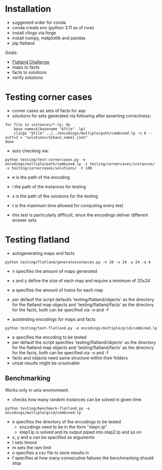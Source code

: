 # Installation
- suggested order for conda
- conda create env (python 3.11 as of now)
- install clingo via forge
- install numpy, matplotlib and pandas
- pip flatland

Goals:
- [Flatland Challenge](https://www.aicrowd.com/challenges/flatland-3)
- maps to facts
- facts to solutions
- verify solutions

# Testing corner cases
- corner cases as sets of facts for asp
- solutions for sets generated via following after asserting correctness:
```
for file in instances/*.lp; do
    base_name=$(basename "$file" .lp)
    clingo "$file" ../../encodings/multiple/path/combined.lp -n 0 --outf=2 > "solutions/${base_name}.json"
done
```

- auto checking via:
```
python testing/test-cornercases.py -e encodings/multiple/path/combined.lp -i testing/cornercases/instances/ -s testing/cornercases/solutions/ -t 100
```
- e is the path of the encoding
- i the path of the instances for testing
- s is the path of the solutions for the testing
- t is the maximum time allowed for computing every test

- this test is particularly difficult, since the encodings deliver different answer sets

# Testing flatland

- autogenerating maps and facts
```
python testing/flatland/generateinstances.py -n 10 -x 24 -y 24 -a 4
```
- n specifies the amount of maps generated
- x and y define the size of each map and require a minimum of 20x24
- a specifies the amount of trains for each map
- per default the script defaults 'testing/flatland/objects' as the directory for the flatland map objects and 'testing/flatland/facts' as the directory for the facts, both can be specified via -o and -f

- autotesting encodings for maps and facts
```
python testing/test-flatland.py -e encodings/multiple/grid/combined.lp
```
- e specifies the encoding to be tested
- per default the script specifies 'testing/flatland/objects' as the directory for the flatland map objects and 'testing/flatland/facts' as the directory for the facts, both can be specified via -o and -f
- facts and objects need same structure within their folders
- unsat results might be unsolvable

## Benchmarking
Works only in unix environment.
- checks how many random instances can be solved in given time
```
python testing/benchmark-flatland.py -e encodings/multiple/grid/combined.lp
```
- e specifies the directory of the encodings to be tested
    - encodings need to be in the form "stepn.lp"
    - step1.lp is solved and its output piped into step2.lp and so on
- x, y and a can be specified as arguments
- t sets timout
- m sets the ram limit
- o specifies a csv file to store results in
- f specifies at how many consecutive failures the benchmarking should stop